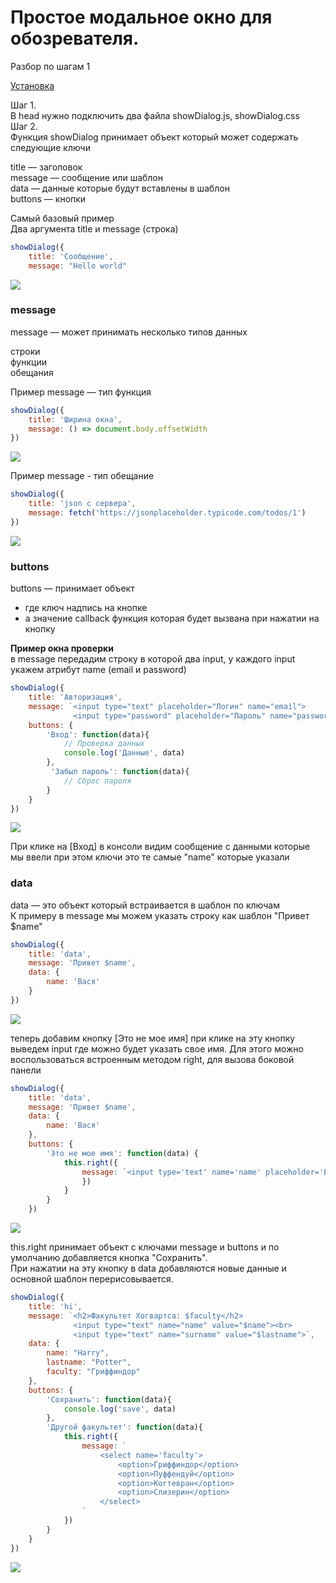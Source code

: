 # Простое модальное окно для обозревателя.

Разбор по шагам  1

<a href="./prim_html.html">Установка</a>


Шаг 1.  
В head нужно подключить два файла showDialog.js, showDialog.css  
Шаг 2.  
Функция showDialog принимает объект который может содержать следующие ключи  

title — заголовок  
message — сообщение или шаблон  
data — данные которые будут вставлены в шаблон  
buttons — кнопки  

Самый базовый пример  
Два аргумента title и message (строка)  

```js
showDialog({
    title: 'Сообщение', 
    message: "Hello world"
```
<img src="./1_1.png">


### message

message — может принимать несколько типов данных  


строки  
функции  
обещания  

Пример message — тип функция  

```js
showDialog({
    title: 'Ширина окна',
    message: () => document.body.offsetWidth
})
```

<img src="./1_2.png">


Пример message - тип обещание  

```js
showDialog({
    title: 'json с сервера',
    message: fetch('https://jsonplaceholder.typicode.com/todos/1')
})
```

<img src="./1_3.gif">


### buttons

buttons — принимает объект
*  где ключ надпись на кнопке
*  а значение callback функция
которая будет вызвана при нажатии на кнопку

**Пример окна проверки**  
в message передадим строку в которой два input, у каждого input укажем атрибут name
(email и password)

```js
showDialog({
    title: 'Авторизация', 
    message: `<input type="text" placeholder="Логин" name="email">
              <input type="password" placeholder="Пароль" name="password">`,
    buttons: {
        'Вход': function(data){
            // Проверка данных 
            console.log('Данные', data)
        },
         'Забыл пароль': function(data){
            // Сброс пароля
        }
    }
})
```
<img src="./1_4.gif">

При клике на [Вход] в консоли видим сообщение с данными которые мы ввели
при этом ключи это те самые "name" которые указали


### data

data — это объект который встраивается в шаблон по ключам  
К примеру в message мы можем указать строку как шаблон "Привет $name"  

```js
showDialog({
    title: 'data',
    message: 'Привет $name',
    data: {
        name: 'Вася'
    }
})
```

<img src="./1_5.png">

теперь добавим кнопку [Это не мое имя] при клике на эту кнопку выведем input где можно будет указать свое имя. Для этого можно воспользоваться встроенным методом right, для вызова боковой панели

```js
showDialog({
    title: 'data',
    message: 'Привет $name',
    data: {
        name: 'Вася'
    },
    buttons: {
        'Это не мое имя': function(data) {
            this.right({
                message: `<input type='text' name='name' placeholder='Введите свое имя'>`
                })
            }
        }
    })
```

<img src="./1_6.gif">

this.right принимает объект с ключами message и buttons и по умолчанию добавляется кнопка "Сохранить".  
При нажатии на эту кнопку в data добавляются новые данные и основной шаблон перерисовывается.  



```js
showDialog({
    title: 'hi', 
    message: `<h2>Факультет Хогвартса: $faculty</h2>
              <input type="text" name="name" value="$name"><br>
              <input type="text" name="surname" value="$lastname">`,
    data: {
        name: "Harry",
        lastname: "Potter",
        faculty: "Гриффиндор"
    },
    buttons: {
        'Сохранить': function(data){
            console.log('save', data)
        },
        'Другой факультет': function(data){
            this.right({
                message: `
                    <select name='faculty'>
                        <option>Гриффиндор</option>
                        <option>Пуффендуй</option>
                        <option>Когтевран</option>
                        <option>Слизерин</option>
                    </select>
                `
            })
        }
    }
})
```

<img src="./1.gif">
